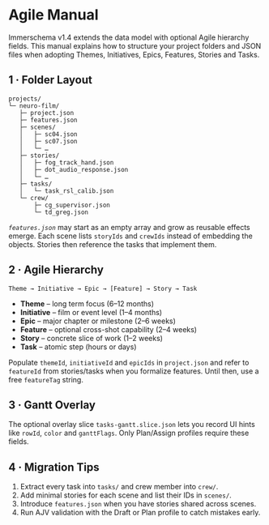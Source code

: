# Agile Manual

Immerschema v1.4 extends the data model with optional Agile hierarchy fields. This manual explains how to structure your project folders and JSON files when adopting Themes, Initiatives, Epics, Features, Stories and Tasks.

## 1 · Folder Layout

```text
projects/
└─ neuro-film/
   ├─ project.json
   ├─ features.json
   ├─ scenes/
   │   ├─ sc04.json
   │   ├─ sc07.json
   │   └─ …
   ├─ stories/
   │   ├─ fog_track_hand.json
   │   ├─ dot_audio_response.json
   │   └─ …
   ├─ tasks/
   │   └─ task_rsl_calib.json
   └─ crew/
       ├─ cg_supervisor.json
       └─ td_greg.json
```

*`features.json`* may start as an empty array and grow as reusable effects emerge. Each scene lists `storyIds` and `crewIds` instead of embedding the objects. Stories then reference the tasks that implement them.

## 2 · Agile Hierarchy

```
Theme → Initiative → Epic → [Feature] → Story → Task
```

- **Theme** – long term focus (6–12 months)
- **Initiative** – film or event level (1–4 months)
- **Epic** – major chapter or milestone (2–6 weeks)
- **Feature** – optional cross-shot capability (2–4 weeks)
- **Story** – concrete slice of work (1–2 weeks)
- **Task** – atomic step (hours or days)

Populate `themeId`, `initiativeId` and `epicIds` in `project.json` and refer to `featureId` from stories/tasks when you formalize features. Until then, use a free `featureTag` string.

## 3 · Gantt Overlay

The optional overlay slice `tasks-gantt.slice.json` lets you record UI hints like `rowId`, `color` and `ganttFlags`. Only Plan/Assign profiles require these fields.

## 4 · Migration Tips

1. Extract every task into `tasks/` and crew member into `crew/`.
2. Add minimal stories for each scene and list their IDs in `scenes/`.
3. Introduce `features.json` when you have stories shared across scenes.
4. Run AJV validation with the Draft or Plan profile to catch mistakes early.
